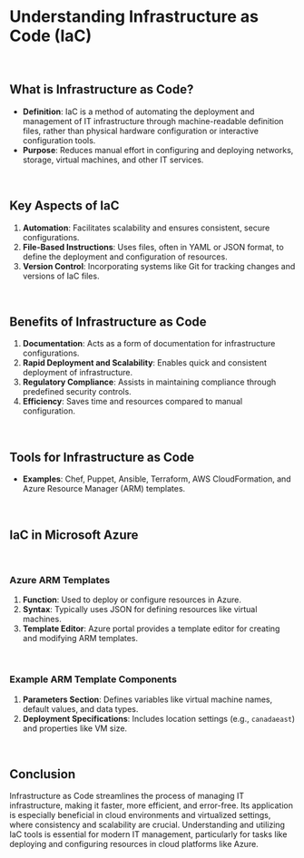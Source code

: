 # Understanding Infrastructure as Code (IaC)

<br>

## What is Infrastructure as Code?

- **Definition**: IaC is a method of automating the deployment and management of IT infrastructure through machine-readable definition files, rather than physical hardware configuration or interactive configuration tools.
- **Purpose**: Reduces manual effort in configuring and deploying networks, storage, virtual machines, and other IT services.

<br>

## Key Aspects of IaC

1. **Automation**: Facilitates scalability and ensures consistent, secure configurations.
2. **File-Based Instructions**: Uses files, often in YAML or JSON format, to define the deployment and configuration of resources.
3. **Version Control**: Incorporating systems like Git for tracking changes and versions of IaC files.

<br>

## Benefits of Infrastructure as Code

1. **Documentation**: Acts as a form of documentation for infrastructure configurations.
2. **Rapid Deployment and Scalability**: Enables quick and consistent deployment of infrastructure.
3. **Regulatory Compliance**: Assists in maintaining compliance through predefined security controls.
4. **Efficiency**: Saves time and resources compared to manual configuration.

<br>

## Tools for Infrastructure as Code

- **Examples**: Chef, Puppet, Ansible, Terraform, AWS CloudFormation, and Azure Resource Manager (ARM) templates.

<br>

## IaC in Microsoft Azure

<br>

### Azure ARM Templates

1. **Function**: Used to deploy or configure resources in Azure.
2. **Syntax**: Typically uses JSON for defining resources like virtual machines.
3. **Template Editor**: Azure portal provides a template editor for creating and modifying ARM templates.

<br>

### Example ARM Template Components

1. **Parameters Section**: Defines variables like virtual machine names, default values, and data types.
2. **Deployment Specifications**: Includes location settings (e.g., `canadaeast`) and properties like VM size.

<br>

## Conclusion

Infrastructure as Code streamlines the process of managing IT infrastructure, making it faster, more efficient, and error-free. Its application is especially beneficial in cloud environments and virtualized settings, where consistency and scalability are crucial. Understanding and utilizing IaC tools is essential for modern IT management, particularly for tasks like deploying and configuring resources in cloud platforms like Azure.
